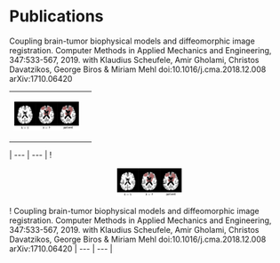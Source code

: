 # Publications

<table>
<tr>
<td><p align="center"><img src="pics/2019-scheufele-CMAME.png" alt="scheufele2019"  width="120"/></p></td>
Coupling brain-tumor biophysical models and diffeomorphic image registration.
Computer Methods in Applied Mechanics and Engineering, 347:533-567, 2019.
with Klaudius Scheufele, Amir Gholami, Christos Davatzikos, George Biros & Miriam Mehl
doi:10.1016/j.cma.2018.12.008
arXiv:1710.06420
<td>
</td>
</tr>
</table>


| --- | --- |
!<p align="center"><img src="pics/2019-scheufele-CMAME.png" alt="scheufele2019"  width="120"/></p> 

! 
Coupling brain-tumor biophysical models and diffeomorphic image registration.
Computer Methods in Applied Mechanics and Engineering, 347:533-567, 2019.
with Klaudius Scheufele, Amir Gholami, Christos Davatzikos, George Biros & Miriam Mehl
doi:10.1016/j.cma.2018.12.008
arXiv:1710.06420
| --- | --- |
